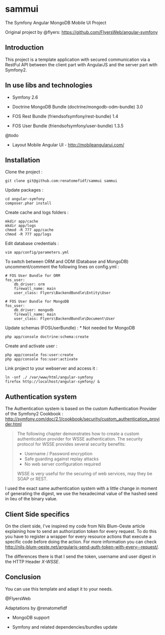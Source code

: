 sammui
===============

The Symfony Angular MongoDB Mobile UI Project

Original project by @flyers: https://github.com/FlyersWeb/angular-symfony 

Introduction
------------

This project is a template application with secured communication via a RestFul API between the client part with AngularJS and the server part with Symfony2.

In use libs and technologies
------------

- Symfony 2.6

- Doctrine MongoDB Bundle (doctrine/mongodb-odm-bundle) 3.0

- FOS Rest Bundle (friendsofsymfony/rest-bundle) 1.4

- FOS User Bundle (friendsofsymfony/user-bundle) 1.3.5

@todo

- Layout Mobile Angular UI - http://mobileangularui.com/

Installation
------------

Clone the project :

	git clone git@github.com:renatomefidf/sammui sammui

Update packages :

	cd angular-symfony
	composer.phar install

Create cache and logs folders :

	mkdir app/cache
	mkdir app/logs
	chmod -R 777 app/cache
	chmod -R 777 app/logs

Edit database credentials :

	vim app/config/parameters.yml

To switch between ORM and ODM (Database and MongoDB) uncomment/comment the following lines on config.yml :
	
	# FOS User Bundle for ORM
    fos_user:
        db_driver: orm
        firewall_name: main
        user_class: Flyers\BackendBundle\Entity\User
    
    # FOS User Bundle for MongoDB
    fos_user:
        db_driver: mongodb
        firewall_name: main
        user_class: Flyers\BackendBundle\Document\User

Update schemas (FOSUserBundle) : * Not needed for MongoDB

 	php app/console doctrine:schema:create

Create and activate user :

	php app/console fos:user:create
	php app/console fos:user:activate

Link project to your webserver and access it :

	ln -snf ./ /var/www/html/angular-symfony
	firefox http://localhost/angular-symfony/ &

Authentication system
---------------------

The Authentication system is based on the custom Authentication Provider of the Symfony2 Cookbook : http://symfony.com/doc/2.1/cookbook/security/custom_authentication_provider.html

> The following chapter demonstrates how to create a custom authentication provider for WSSE authentication. The security protocol for WSSE provides several security benefits:
> * Username / Password encryption
> * Safe guarding against replay attacks
> * No web server configuration required
> 
> WSSE is very useful for the securing of web services, may they be SOAP or REST.

I used the exact same authentication system with a little change in moment of generating the digest, we use the hexadecimal value of the hashed seed in lieu of the binary value.

Client Side specifics
---------------------

On the client side, I've inspired my code from Nils Blum-Oeste article explaining how to send an authorization token for every request. To do this you have to register a wrapper for every resource actions that execute a specific code before doing the action. For more information you can check http://nils-blum-oeste.net/angularjs-send-auth-token-with-every--request/.

The differences there is that I send the token, username and user digest in the HTTP Header *X-WSSE*.

Conclusion
----------

You can use this template and adapt it to your needs.

@FlyersWeb

Adaptations by @renatomefidf

- MongoDB support

- Symfony and related dependencies/bundles update
